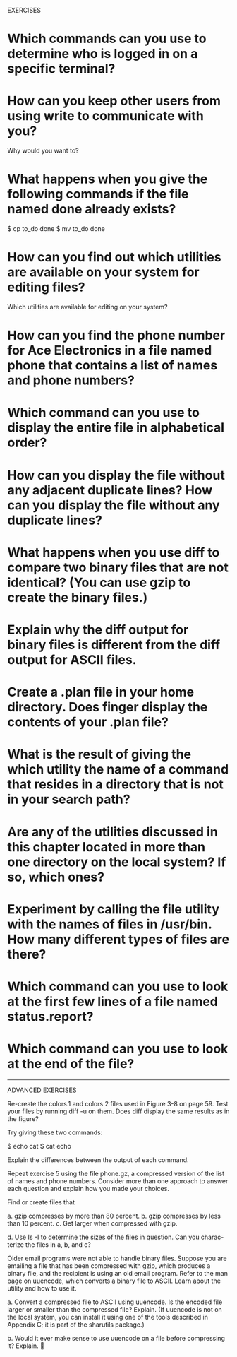 EXERCISES

# Which commands can you use to determine who is logged in on a specific terminal?

# How can you keep other users from using write to communicate with you?
   Why would you want to?

# What happens when you give the following commands if the file named done already exists?

   $ cp to_do done
   $ mv to_do done

# How can you find out which utilities are available on your system for editing files? 
   Which utilities are available for editing on your system?

# How can you find the phone number for Ace Electronics in a file named phone that contains a list of names and phone numbers? 

# Which command can you use to display the entire file in alphabetical order? 

# How can you display the file without any adjacent duplicate lines? How can you display the file without any duplicate lines?

# What happens when you use diff to compare two binary files that are not identical? (You can use gzip to create the binary files.) 

# Explain why the diff output for binary files is different from the diff output for ASCII files.

# Create a .plan file in your home directory. Does finger display the contents of your .plan file?

 

# What is the result of giving the which utility the name of a command that resides in a directory that is not in your search path?

# Are any of the utilities discussed in this chapter located in more than one directory on the local system? If so, which ones?

# Experiment by calling the file utility with the names of files in /usr/bin. How many different types of files are there?

# Which command can you use to look at the first few lines of a file named status.report? 

# Which command can you use to look at the end of the file?

------------------------------------------------------------------------------------------------

ADVANCED EXERCISES

Re-create the colors.1 and colors.2 files used in Figure 3-8 on page 59. Test
your files by running diff -u on them. Does diff display the same results as
in the figure?

Try giving these two commands:

$ echo cat
$ cat echo

Explain the differences between the output of each command.

Repeat exercise 5 using the file phone.gz, a compressed version of the list
of names and phone numbers. Consider more than one approach to answer
each question and explain how you made your choices.

Find or create files that

a. gzip compresses by more than 80 percent.
b. gzip compresses by less than 10 percent.
c. Get larger when compressed with gzip.

d. Use Is -I to determine the sizes of the files in question. Can you charac-
terize the files in a, b, and c?

Older email programs were not able to handle binary files. Suppose you are
emailing a file that has been compressed with gzip, which produces a binary
file, and the recipient is using an old email program. Refer to the man page
on uuencode, which converts a binary file to ASCII. Learn about the utility
and how to use it.

a. Convert a compressed file to ASCII using uuencode. Is the encoded file
larger or smaller than the compressed file? Explain. (If uuencode is not on
the local system, you can install it using one of the tools described in
Appendix C; it is part of the sharutils package.)

b. Would it ever make sense to use uuencode on a file before compressing
it? Explain.

